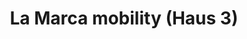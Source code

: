 ---
title: "La Marca mobility (Haus 3)"
url: /landsberg-am-lech/la-marca-mobility-haus-3/
shop: Wohnwagen
---